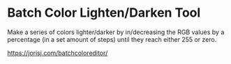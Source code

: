 # Batch Color Lighten/Darken Tool
Make a series of colors lighter/darker by in/decreasing the RGB values by a percentage (in a set amount of steps) until they reach either 255 or zero.

https://jorisj.com/batchcoloreditor/
